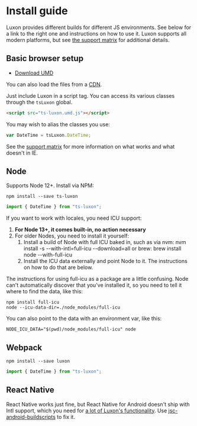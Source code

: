# Install guide

Luxon provides different builds for different JS environments. See below for a link to the right one and instructions on how to use it. Luxon supports all modern platforms, but see [the support matrix](matrix.html) for additional details.

## Basic browser setup

- [Download UMD](https://unpkg.com/ts-luxon@latest/dist/ts-luxon.umd.js)

You can also load the files from a [CDN](https://www.jsdelivr.com/package/npm/ts-luxon).

Just include Luxon in a script tag. You can access its various classes through the `tsLuxon` global.

```html
<script src="ts-luxon.umd.js"></script>
```

You may wish to alias the classes you use:

```js
var DateTime = tsLuxon.DateTime;
```

See the [support matrix](matrix.html) for more information on what works and what doesn't in IE.

## Node

Supports Node 12+. Install via NPM:

```
npm install --save ts-luxon
```

```ts
import { DateTime } from "ts-luxon";
```

If you want to work with locales, you need ICU support:

 1. **For Node 13+, it comes built-in, no action necessary**
 2. For older Nodes, you need to install it yourself:
    1. Install a build of Node with full ICU baked in, such as via nvm: nvm install <version> -s --with-intl=full-icu --download=all or brew: brew install node --with-full-icu
    2. Install the ICU data externally and point Node to it. The instructions on how to do that are below.

The instructions for using full-icu as a package are a little confusing. Node can't automatically discover that you've installed it, so you need to tell it where to find the data, like this:
```
npm install full-icu
node --icu-data-dir=./node_modules/full-icu
```

You can also point to the data with an environment var, like this:

```
NODE_ICU_DATA="$(pwd)/node_modules/full-icu" node
```

## Webpack

```
npm install --save luxon
```

```ts
import { DateTime } from "ts-luxon";
```

## React Native

React Native works just fine, but React Native for Android doesn't ship with Intl support, which you need for [a lot of Luxon's functionality](matrix.html). Use [jsc-android-buildscripts](https://github.com/SoftwareMansion/jsc-android-buildscripts) to fix it.
